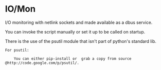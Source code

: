 IO/Mon
====

I/O monitoring with netlink sockets and made available as a dbus service.

You can invoke the script manually or set it up to be called on startup.

There is the use of the psutil  module that isn't part of python's standard lib.

    For psutil: 

        You can either pip-install or  grab a copy from source @http://code.google.com/p/psutil/.


